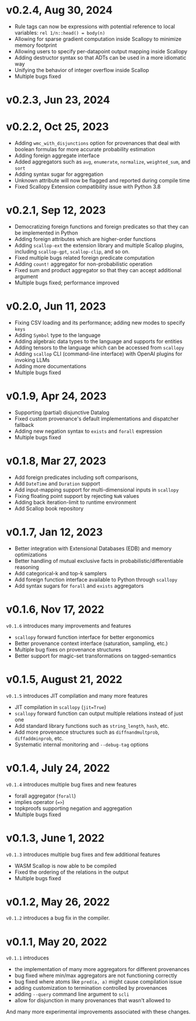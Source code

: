 # v0.2.4, Aug 30, 2024

- Rule tags can now be expressions with potential reference to local variables: `rel 1/n::head() = body(n)`
- Allowing for sparse gradient computation inside Scallopy to minimize memory footprint
- Allowing users to specify per-datapoint output mapping inside Scallopy
- Adding destructor syntax so that ADTs can be used in a more idiomatic way
- Unifying the behavior of integer overflow inside Scallop
- Multiple bugs fixed

# v0.2.3, Jun 23, 2024

# v0.2.2, Oct 25, 2023

- Adding `wmc_with_disjunctions` option for provenances that deal with boolean formulas for more accurate probability estimation
- Adding foreign aggregate interface
- Added aggregators such as `avg`, `enumerate`, `normalize`, `weighted_sum`, and `sort`
- Adding syntax sugar for aggregation
- Unknown attribute will now be flagged and reported during compile time
- Fixed Scallopy Extension compatibility issue with Python 3.8

# v0.2.1, Sep 12, 2023

- Democratizing foreign functions and foreign predicates so that they can be implemented in Python
- Adding foreign attributes which are higher-order functions
- Adding `scallop-ext` the extension library and multiple Scallop plugins, including `scallop-gpt`, `scallop-clip`, and so on.
- Fixed multiple bugs related foreign predicate computation
- Adding `count!` aggregator for non-probabilistic operation
- Fixed sum and product aggregator so that they can accept additional argument
- Multiple bugs fixed; performance improved

# v0.2.0, Jun 11, 2023

- Fixing CSV loading and its performance; adding new modes to specify `keys`
- Adding `Symbol` type to the language
- Adding algebraic data types to the language and supports for entities
- Adding tensors to the language which can be accessed from `scallopy`
- Adding `scallop` CLI (command-line interface) with OpenAI plugins for invoking LLMs
- Adding more documentations
- Multiple bugs fixed

# v0.1.9, Apr 24, 2023

- Supporting (partial) disjunctive Datalog
- Fixed custom provenance's default implementations and dispatcher fallback
- Adding new negation syntax to `exists` and `forall` expression
- Multiple bugs fixed

# v0.1.8, Mar 27, 2023

- Add foreign predicates including soft comparisons,
- Add `DateTime` and `Duration` support
- Add input-mapping support for multi-dimensional inputs in `scallopy`
- Fixing floating point support by rejecting `NaN` values
- Adding back iteration-limit to runtime environment
- Add Scallop book repository

# v0.1.7, Jan 12, 2023

- Better integration with Extensional Databases (EDB) and memory optimizations
- Better handling of mutual exclusive facts in probabilistic/differentiable reasoning
- Add categorical-k and top-k samplers
- Add foreign function interface available to Python through `scallopy`
- Add syntax sugars for `forall` and `exists` aggregators

# v0.1.6, Nov 17, 2022

`v0.1.6` introduces many improvements and features
- `scallopy` forward function interface for better ergonomics
- Better provenance context interface (saturation, sampling, etc.)
- Multiple bug fixes on provenance structures
- Better support for magic-set transformations on tagged-semantics

# v0.1.5, August 21, 2022

`v0.1.5` introduces JIT compilation and many more features
- JIT compilation in `scallopy` (`jit=True`)
- `scallopy` forward function can output multiple relations instead of just one
- Add standard library functions such as `string_length`, `hash`, etc.
- Add more provenance structures such as `diffnandmultprob`, `diffaddminprob`, etc.
- Systematic internal monitoring and `--debug-tag` options

# v0.1.4, July 24, 2022

`v0.1.4` introduces multiple bug fixes and new features
- forall aggregator (`forall`)
- implies operator (`=>`)
- topkproofs supporting negation and aggregation
- Multiple bugs fixed

# v0.1.3, June 1, 2022

`v0.1.3` introduces multiple bug fixes and few additional features
- WASM Scallop is now able to be compiled
- Fixed the ordering of the relations in the output
- Multiple bugs fixed

# v0.1.2, May 26, 2022

`v0.1.2` introduces a bug fix in the compiler.

# v0.1.1, May 20, 2022

`v0.1.1` introduces
- the implementation of many more aggregators for different provenances
- bug fixed where min/max aggregators are not functioning correctly
- bug fixed where atoms like `pred(a, a)` might cause compilation issue
- adding customization to termination controlled by provenances
- adding `--query` command line argument to `scli`
- allow for disjunction in many provenances that wasn't allowed to

And many more experimental improvements associated with these changes.
